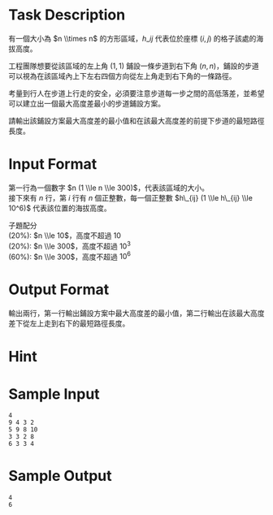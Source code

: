 # Task Description
有一個大小為 $n \\times n$ 的方形區域，$h\_{ij}$ 代表位於座標 $(i, j)$ 的格子該處的海拔高度。  

工程團隊想要從該區域的左上角 $(1, 1)$ 鋪設一條步道到右下角 $(n, n)$，鋪設的步道可以視為在該區域內上下左右四個方向從左上角走到右下角的一條路徑。  

考量到行人在步道上行走的安全，必須要注意步道每一步之間的高低落差，並希望可以建立出一個最大高度差最小的步道鋪設方案。  

請輸出該鋪設方案最大高度差的最小值和在該最大高度差的前提下步道的最短路徑長度。
# Input Format
第一行為一個數字 $n (1 \\le n \\le 300)$，代表該區域的大小。  
接下來有 $n$ 行，第 $i$ 行有 $n$ 個正整數，每一個正整數 $h\_{ij} (1 \\le h\_{ij} \\le 10^6)$ 代表該位置的海拔高度。  

子題配分  
(20%): $n \\le 10$，高度不超過 $10$  
(20%): $n \\le 300$，高度不超過 $10^3$  
(60%): $n \\le 300$，高度不超過 $10^6$
# Output Format
輸出兩行，第一行輸出鋪設方案中最大高度差的最小值，第二行輸出在該最大高度差下從左上走到右下的最短路徑長度。
# Hint

# Sample Input
```
4
9 4 3 2 
5 9 8 10 
3 3 2 8 
6 3 3 4
```
# Sample Output
```
4
6
```

